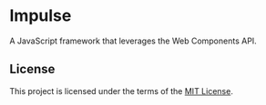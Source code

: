 # Impulse

A JavaScript framework that leverages the Web Components API.

## License

This project is licensed under the terms of the [MIT License](https://opensource.org/license/mit/).

